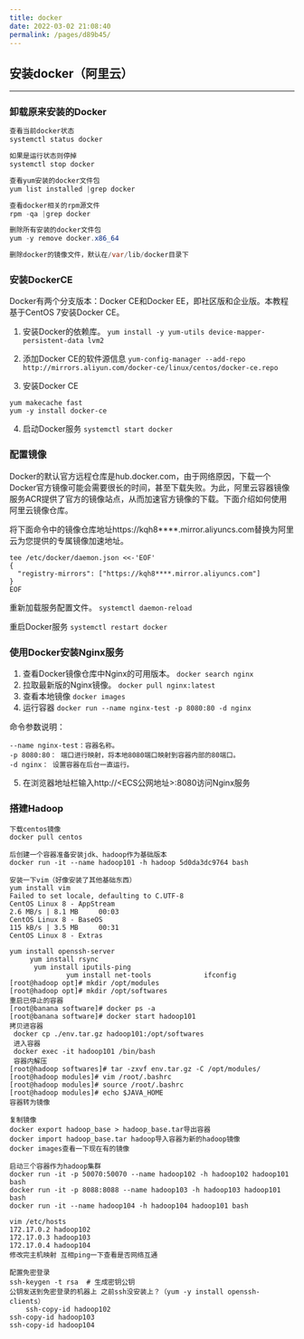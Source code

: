 ```yaml
---
title: docker
date: 2022-03-02 21:08:40
permalink: /pages/d89b45/
---
```



## 安装docker（阿里云）

---
### 卸载原来安装的Docker

```java
查看当前docker状态
systemctl status docker

如果是运行状态则停掉
systemctl stop docker

查看yum安装的docker文件包
yum list installed |grep docker

查看docker相关的rpm源文件
rpm -qa |grep docker

删除所有安装的docker文件包
yum -y remove docker.x86_64

删除docker的镜像文件，默认在/var/lib/docker目录下
```

### 安装DockerCE

Docker有两个分支版本：Docker CE和Docker EE，即社区版和企业版。本教程基于CentOS 7安装Docker CE。
1. 安装Docker的依赖库。
`yum install -y yum-utils device-mapper-persistent-data lvm2`

2. 添加Docker CE的软件源信息
`yum-config-manager --add-repo http://mirrors.aliyun.com/docker-ce/linux/centos/docker-ce.repo`

3. 安装Docker CE
```shell script
yum makecache fast
yum -y install docker-ce
```

4. 启动Docker服务
`systemctl start docker`

### 配置镜像
Docker的默认官方远程仓库是hub.docker.com，由于网络原因，下载一个Docker官方镜像可能会需要很长的时间，甚至下载失败。为此，阿里云容器镜像服务ACR提供了官方的镜像站点，从而加速官方镜像的下载。下面介绍如何使用阿里云镜像仓库。

将下面命令中的镜像仓库地址https://kqh8****.mirror.aliyuncs.com替换为阿里云为您提供的专属镜像加速地址。
```shell script
tee /etc/docker/daemon.json <<-'EOF'
{
  "registry-mirrors": ["https://kqh8****.mirror.aliyuncs.com"]
}
EOF
```

重新加载服务配置文件。
`systemctl daemon-reload`

重启Docker服务
`systemctl restart docker`

### 使用Docker安装Nginx服务

1. 查看Docker镜像仓库中Nginx的可用版本。
`docker search nginx`
2. 拉取最新版的Nginx镜像。
`docker pull nginx:latest`
3. 查看本地镜像
`docker images`
4. 运行容器
`docker run --name nginx-test -p 8080:80 -d nginx`

命令参数说明：
```text
--name nginx-test：容器名称。
-p 8080:80： 端口进行映射，将本地8080端口映射到容器内部的80端口。
-d nginx： 设置容器在后台一直运行。
```
5. 在浏览器地址栏输入http://<ECS公网地址>:8080访问Nginx服务


### 搭建Hadoop

```shell script
下载centos镜像
docker pull centos

后创建一个容器准备安装jdk、hadoop作为基础版本
docker run -it --name hadoop101 -h hadoop 5d0da3dc9764 bash

安装一下vim（好像安装了其他基础东西）
yum install vim
Failed to set locale, defaulting to C.UTF-8
CentOS Linux 8 - AppStream                                                                                                               2.6 MB/s | 8.1 MB     00:03    
CentOS Linux 8 - BaseOS                                                                                                                  115 kB/s | 3.5 MB     00:31    
CentOS Linux 8 - Extras

yum install openssh-server
     yum install rsync
      yum install iputils-ping
              yum install net-tools             ifconfig
[root@hadoop opt]# mkdir /opt/modules
[root@hadoop opt]# mkdir /opt/softwares
重启已停止的容器
[root@banana software]# docker ps -a
[root@banana software]# docker start hadoop101
拷贝进容器
 docker cp ./env.tar.gz hadoop101:/opt/softwares
 进入容器
 docker exec -it hadoop101 /bin/bash
 容器内解压
[root@hadoop softwares]# tar -zxvf env.tar.gz -C /opt/modules/
[root@hadoop modules]# vim /root/.bashrc
[root@hadoop modules]# source /root/.bashrc
[root@hadoop modules]# echo $JAVA_HOME
容器转为镜像

复制镜像
docker export hadoop_base > hadoop_base.tar导出容器
docker import hadoop_base.tar hadoop导入容器为新的hadoop镜像
docker images查看一下现在有的镜像

启动三个容器作为hadoop集群
docker run -it -p 50070:50070 --name hadoop102 -h hadoop102 hadoop101 bash
docker run -it -p 8088:8088 --name hadoop103 -h hadoop103 hadoop101 bash
docker run -it --name hadoop104 -h hadoop104 hadoop101 bash

vim /etc/hosts
172.17.0.2 hadoop102
172.17.0.3 hadoop103
172.17.0.4 hadoop104
修改完主机映射 互相ping一下查看是否网络互通

配置免密登录
ssh-keygen -t rsa  # 生成密钥公钥
公钥发送到免密登录的机器上 之前ssh没安装上？（yum -y install openssh-clients）
    ssh-copy-id hadoop102 
ssh-copy-id hadoop103
ssh-copy-id hadoop104
```